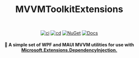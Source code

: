 <h1 align="center">
  MVVMToolkitExtensions
</h1>

<br>

<div align="center">

[![ci](https://github.com/BrandonWoodward/MVVMToolkitExtensions/actions/workflows/CI.yml/badge.svg)](https://github.com/BrandonWoodward/MVVMToolkitExtensions/actions/workflows/CI.yml)
[![cd](https://github.com/BrandonWoodward/MVVMToolkitExtensions/actions/workflows/CD.yml/badge.svg)](https://github.com/BrandonWoodward/MVVMToolkitExtensions/actions/workflows/CD.yml)
[![NuGet](https://img.shields.io/nuget/v/MVVMToolkitExtensions.WPF.svg?style=flat)](https://www.nuget.org/packages/MVVMToolkitExtensions.WPF/)
[![Docs](https://img.shields.io/badge/Documentation-View-blue)](https://BrandonWoodward.github.io/MVVMToolkitExtensions/)

</div>

<h4 align="center"> 
🧰 A simple set of WPF and MAUI MVVM utilities for use with <a href="https://learn.microsoft.com/en-us/dotnet/core/extensions/dependency-injection" target="_blank">Microsoft.Extensions.DependencyInjection.</a>
</h4>

<br>

